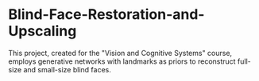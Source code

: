 # Blind-Face-Restoration-and-Upscaling
This project, created for the "Vision and Cognitive Systems" course, employs generative networks with landmarks as priors to reconstruct full-size and small-size blind faces. 
